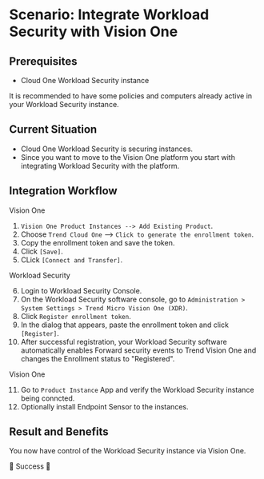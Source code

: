 # Scenario: Integrate Workload Security with Vision One

## Prerequisites

- Cloud One Workload Security instance

It is recommended to have some policies and computers already active in your Workload Security instance.

## Current Situation

- Cloud One Workload Security is securing instances.
- Since you want to move to the Vision One platform you start with integrating Workload Security with the platform.

## Integration Workflow

Vision One

1. `Vision One Product Instances --> Add Existing Product`.
2. Choose `Trend Cloud One` --> `Click to generate the enrollment token`. 
3. Copy the enrollment token and save the token.
4. Click `[Save]`.
5. CLick `[Connect and Transfer]`.

Workload Security

6. Login to Workload Security Console.
7. On the Workload Security software console, go to `Administration > System Settings > Trend Micro Vision One (XDR)`.
8. Click `Register enrollment token`.
9. In the dialog that appears, paste the enrollment token and click  `[Register]`.
10. After successful registration, your Workload Security software automatically enables Forward security events to Trend Vision One and changes the Enrollment status to "Registered".

Vision One

11. Go to `Product Instance` App and verify the Workload Security instance being conncted.
12. Optionally install Endpoint Sensor to the instances.

## Result and Benefits

You now have control of the Workload Security instance via Vision One.

🎉 Success 🎉